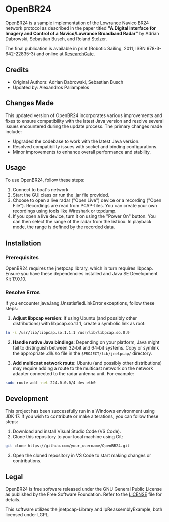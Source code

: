 # OpenBR24

OpenBR24 is a sample implementation of the Lowrance Navico BR24 network protocol as described in the paper titled **"A Digital Interface for Imagery and Control of a Navico/Lowrance Broadband Radar"** by Adrian Dabrowski, Sebastian Busch, and Roland Stelzer.

The final publication is available in print (Robotic Sailing, 2011, ISBN 978-3-642-22835-3) and online at <a href="https://www.researchgate.net/publication/226363952_A_Digital_Interface_for_Imagery_and_Control_of_a_NavicoLowrance_Broadband_Radar/" target="_blank">ResearchGate</a>.

## Credits

- Original Authors: Adrian Dabrowski, Sebastian Busch
- Updated by: Alexandros Paliampelos

## Changes Made

This updated version of OpenBR24 incorporates various improvements and fixes to ensure compatibility with the latest Java version and resolve several issues encountered during the update process. The primary changes made include:

- Upgraded the codebase to work with the latest Java version.
- Resolved compatibility issues with socket and binding configurations.
- Minor improvements to enhance overall performance and stability.

## Usage

To use OpenBR24, follow these steps:

1. Connect to boat's network
2. Start the GUI class or run the .jar file provided.
2. Choose to open a live radar ("Open Live") device or a recording ("Open File"). Recordings are read from PCAP-files. You can create your own recordings using tools like Wireshark or tcpdump.
3. If you open a live device, turn it on using the "Power On" button. You can then select the range of the radar from the listbox. In playback mode, the range is defined by the recorded data.

## Installation

### Prerequisites

OpenBR24 requires the jnetpcap library, which in turn requires libpcap. Ensure you have these dependencies installed and Java SE Development Kit 17.0.10.

### Resolve Erros

If you encounter java.lang.UnsatisfiedLinkError exceptions, follow these steps:

1. **Adjust libpcap version**: If using Ubuntu (and possibly other distributions) with libpcap.so.1.1.1, create a symbolic link as root:
```bash
ln -s /usr/lib/libpcap.so.1.1.1 /usr/lib/libpcap.so.0.9
```

2. **Handle native Java bindings**: Depending on your platform, Java might fail to distinguish between 32-bit and 64-bit systems. Copy or symlink the appropriate .dll/.so file in the `$PROJECT/lib/jnetpcap/` directory.

3. **Add multicast network route**: Ubuntu (and possibly other distributions) may require adding a route to the multicast network on the network adapter connected to the radar antenna unit. For example:

```bash
sudo route add -net 224.0.0.0/4 dev eth0
```

## Development

This project has been successfully run in a Windows environment using JDK 17. If you wish to contribute or make alterations, you can follow these steps:

1. Download and install Visual Studio Code (VS Code).
2. Clone this repository to your local machine using Git:
```bash
git clone https://github.com/your_username/OpenBR24.git
```
3. Open the cloned repository in VS Code to start making changes or contributions.


## Legal

OpenBR24 is free software released under the GNU General Public License as published by the Free Software Foundation. Refer to the [LICENSE](LICENSE) file for details.

This software utilizes the jnetpcap-Library and IpReassemblyExample, both licensed under LGPL.